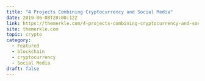 ```yaml
---
title: "4 Projects Combining Cryptocurrency and Social Media"
date: 2019-06-08T20:00:12Z
link: https://themerkle.com/4-projects-combining-cryptocurrency-and-social-media/?utm_medium=RSS&utm_source=hune
site: themerkle.com
topic: crypto
category:
  - Featured
  - blockchain
  - cryptocurrency
  - Social Media
draft: false
---
```

